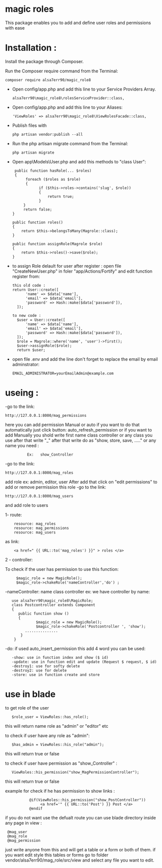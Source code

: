 # magic roles 
This package enables you to add and define user roles and permissions with ease
 
#  Installation :
Install the package through Composer.

Run the Composer require command from the Terminal:

    composer require alsa7err90/magic_role8

- Open config/app.php and add this line to your Service Providers Array.

      alsa7err90\magic_role8\rolesServiceProvider::class,

- Open config/app.php and add this line to your Aliases:

      'ViewRoles' => alsa7err90\magic_role8\ViewRolesFacade::class,

- Publish  files with 

      php artisan vendor:publish --all
      
- Run the php artisan migrate command from the Terminal:
               
      php artisan migrate

- Open app\Models\User.php and add this methods to "class User":

       public function hasRole(... $roles) 
       {
            foreach ($roles as $role) 
            {
                  if ($this->roles->contains('slug', $role)) 
                  {
                      return true;
                  }
           }
           return false;
      }

      public function roles()
      {
          return $this->belongsToMany(Magrole::class);
      }
      
      public function assignRole(Magrole $role)
      {
          return $this->roles()->save($role);
      }


- to assign Role delault for user after register :
   open file "CreateNewUser.php" in foler "app/Actions/Fortify" and edit function register from:
   
      this old code :
      return User::create([
            'name' => $data['name'],
            'email' => $data['email'],
            'password' => Hash::make($data['password']),
        ]);
        
      to new code :
        $user = User::create([
            'name' => $data['name'],
            'email' => $data['email'],
            'password' => Hash::make($data['password']),
        ]);
        $role = Magrole::where('name', 'user')->first();
        $user->assignRole($role);
        return $user;
   

 - open file .env and add the line don't forget to replace the email by email adminstrator:

       EMAIL_ADMINISTRATOR=yourEmailAdmin@example.com
      
      
#  useing :
 -go to the link:
 
    http://127.0.0.1:8000/mag_permissions
here you can add permission Manual or auto
if  you want to do that automatically  just  click button: auto_refresh_permission
or if you want to add Manually you shold write first name class controller or any class you use after that
write "_" after that write do as "show, store, save, ....." or any name you need :
     
              Ex:   show_Controller 

-go to the link:

    http://127.0.0.1:8000/mag_roles

add role ex: admin, editor, user
After add that click on "edit permissions"
to add or remove permission this role
-go to the link:

    http://127.0.0.1:8000/mag_users
and add role to users

1- route:

        resource: mag_roles
        resource: mag_permissions
        resource: mag_users

   as link: 
   
        <a href=" {{ URL::to('mag_roles') }}" > roles </a> 


  2 - controller:
 
   To check if the user has permission to use this function:
         
         $magic_role = new MagicRole();
         $magic_role->chakeRole('nameController','do') ;
      
-nameController: name class controller ex:
we have controller by name:

       use alsa7err90\magic_role8\MagicRole; 
       class Postcontroller extends Component
       {
          public function show ()
          {
                  $magic_role = new MagicRole();
                  $magic_role->chakeRole('Postcontroller ', 'show');
             ...............
           }
        }

 -do: if used auto_insert_permission this add 4 word you can be used:
 
       -show: use in function index and show ($ id)
       -update: use in function edit and update (Request $ request, $ id)
       -destroy1: use for softy delete
       -destroy2: use for delete
       -store: use in function create and store

 
 # use in blade
 to get role of the user 
 
       $role_user = ViewRoles::has_role();
 this will return name role as "admin" or "editor" etc
       
 to check if user have any role as "admin":
       
       $has_admin = ViewRoles::his_role("admin");
 this will return true or false 
       
 to check if user have permission as "show_Controller" :
 
       ViewRoles::his_permission("show_MagPermissionController");
  this will return true or false 
  
 example for check  if he has permission to show links :
  
               @if(ViewRoles::his_permission("show_PostController"))
                    <a href='" {{ URL::to('Post') }} Post </a>
               @endif
               
if you do not want use the defualt route you can use blade directory inside any page in view  :

     @mag_user
     @mag_role
     @mag_permission

just write anyone from this and will get a table or a form or both of them.
if you want edit style this tables or forms go to folder vendor/alsa7err90/mag_role/src/view
and select any file you want to edit.


         
